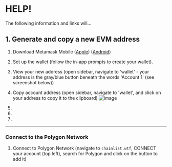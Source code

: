 # HELP!
The following information and links will... 

## 1. Generate and copy a new EVM address
1. Download Metamask Mobile ([Apple](https://apps.apple.com/us/app/metamask-blockchain-wallet/id1438144202)) ([Android](https://play.google.com/store/apps/details?id=io.metamask&hl=en_AU&gl=US))
2. Set up the wallet (follow the in-app prompts to create your wallet).
3. View your new address (open sidebar, navigate to 'wallet' - your address is the gray/blue button beneath the words 'Account 1' (see screenshot below))
4. Copy account address (open sidebar, navigate to 'wallet', and click on your address to copy it to the clipboard)
 ![image](https://user-images.githubusercontent.com/104967421/167320592-8e730324-b606-40eb-ac22-f79d57cff5a9.png)




5. 
6. 
7. 


______________________

### Connect to the Polygon Network 
1. Connect to Polygon Network (navigate to `chainlist.wtf`, CONNECT your account (top left), search for Polygon and click on the button to add it)

